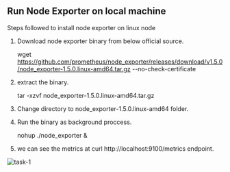 ## Run Node Exporter on local machine

Steps followed  to install node exporter on linux node

1. Download node exporter binary from below official source.

    wget https://github.com/prometheus/node_exporter/releases/download/v1.5.0/node_exporter-1.5.0.linux-amd64.tar.gz --no-check-certificate

2. extract the binary. 

    tar -xzvf node_exporter-1.5.0.linux-amd64.tar.gz

3. Change directory to node_exporter-1.5.0.linux-amd64 folder. 

4. Run the binary as background proccess.

    nohup ./node_exporter &

5. we can see the metrics at curl http://localhost:9100/metrics endpoint. 

![task-1](https://user-images.githubusercontent.com/105341216/216103204-c301ba99-2e60-4f51-b2ef-cac804278c26.png)
